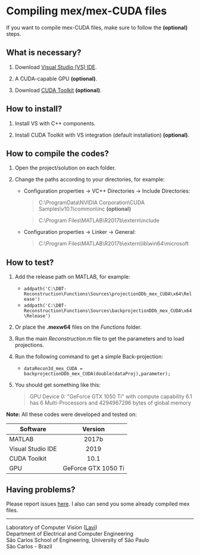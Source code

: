 # Compiling mex/mex-CUDA files

If you want to compile mex-CUDA files, make sure to follow the **(optional)** steps.

## What is necessary?

 1. Download [Visual Studio (VS) IDE](https://visualstudio.microsoft.com/vs/).

 2. A CUDA-capable GPU **(optional)**.
 
 2. Download [CUDA Toolkit](https://developer.nvidia.com/cuda-toolkit) **(optional)**.

## How to install?

 1. Install VS with C++ components.

 2. Install CUDA Toolkit with VS integration (default installation) **(optional)**.

## How to compile the codes?

 1. Open the project/solution on each folder.
 
 2. Change the paths according to your directories, for example:

     * Configuration properties -> VC++ Directories -> Include Directories:
        > C:\ProgramData\NVIDIA Corporation\CUDA Samples\v10.1\common\inc **(optional)**

        > C:\Program Files\MATLAB\R2017b\extern\include

     * Configuration properties -> Linker -> General:
        > C:\Program Files\MATLAB\R2017b\extern\lib\win64\microsoft

## How to test?

 1. Add the release path on MATLAB, for example: 

     * `addpath('C:\DBT-Reconstruction\Functions\Sources\projectionDDb_mex_CUDA\x64\Release')`
     * `addpath('C:\DBT-Reconstruction\Functions\Sources\backprojectionDDb_mex_CUDA\x64\Release')`

 2. Or place the **.mexw64** files on the _Functions_ folder.

 3. Run the main _Reconstruction.m_ file to get the parameters and to load projections.

 4. Run the following command to get a simple Back-projection:
     * `dataRecon3d_mex_CUDA = backprojectionDDb_mex_CUDA(double(dataProj),parameter);`

 5. You should get something like this:

     > GPU Device 0: "GeForce GTX 1050 Ti" with compute capability 6.1 has 6 Multi-Processors and 4294967296 bytes of global memory


**Note:** All these codes were developed and tested on:

| Software      | Version     
| ------------- |:-------------:
| MATLAB            | 2017b 
| Visual Studio IDE | 2019      
| CUDA Toolkit      | 10.1  
| GPU               | GeForce GTX 1050 Ti    

## Having problems?

Please report issues [here](https://github.com/LAVI-USP/DBT-Reconstruction/issues). I also can send you some already compiled mex files. 

---

Laboratory of Computer Vision ([Lavi](http://iris.sel.eesc.usp.br/lavi/))  
Department of Electrical and Computer Engineering  
São Carlos School of Engineering, University of São Paulo  
São Carlos - Brazil  